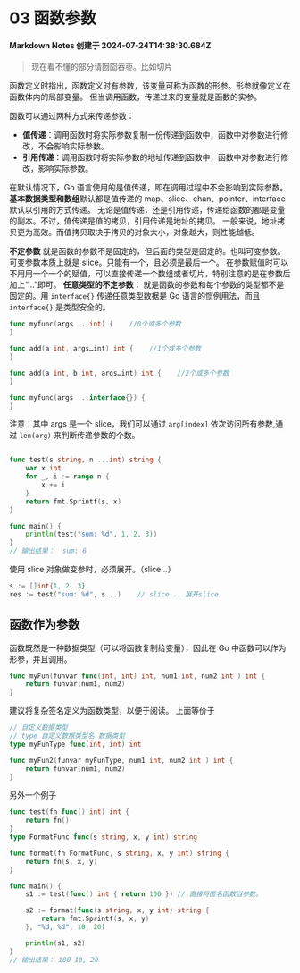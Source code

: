 # 03 函数参数

#### Markdown Notes 创建于 2024-07-24T14:38:30.684Z

> 现在看不懂的部分请囫囵吞枣。比如切片

函数定义时指出，函数定义时有参数，该变量可称为函数的形参。形参就像定义在函数体内的局部变量。
但当调用函数，传递过来的变量就是函数的实参。

函数可以通过两种方式来传递参数：

-   **值传递**：调用函数时将实际参数复制一份传递到函数中，函数中对参数进行修改，不会影响实际参数。
-   **引用传递**：调用函数时将实际参数的地址传递到函数中，函数中对参数进行修改，影响实际参数。

在默认情况下，Go 语言使用的是值传递，即在调用过程中不会影响到实际参数。
**基本数据类型和数组**默认都是值传递的
map、slice、chan、pointer、interface 默认以引用的方式传递。
无论是值传递，还是引用传递，传递给函数的都是变量的副本。不过，值传递是值的拷贝，引用传递是地址的拷贝。
一般来说，地址拷贝更为高效。而值拷贝取决于拷贝的对象大小，对象越大，则性能越低。

**不定参数** 就是函数的参数不是固定的，但后面的类型是固定的。也叫可变参数。可变参数本质上就是 slice。只能有一个，且必须是最后一个。
在参数赋值时可以不用用一个一个的赋值，可以直接传递一个数组或者切片，特别注意的是在参数后加上“…”即可。
**任意类型的不定参数**： 就是函数的参数和每个参数的类型都不是固定的。用 `interface{}` 传递任意类型数据是 Go 语言的惯例用法，而且 `interface{}` 是类型安全的。

```go
func myfunc(args ...int) {    //0个或多个参数
}

func add(a int, args…int) int {    //1个或多个参数
}

func add(a int, b int, args…int) int {    //2个或多个参数
}

func myfunc(args ...interface{}) {
}

```

注意：其中 args 是一个 slice，我们可以通过 `arg[index]` 依次访问所有参数,通过 `len(arg)` 来判断传递参数的个数。

```go

func test(s string, n ...int) string {
    var x int
    for _, i := range n {
        x += i
    }
    return fmt.Sprintf(s, x)
}

func main() {
    println(test("sum: %d", 1, 2, 3))
}
// 输出结果：  sum: 6
```

使用 slice 对象做变参时，必须展开。（slice...）

```go
s := []int{1, 2, 3}
res := test("sum: %d", s...)    // slice... 展开slice
```

## 函数作为参数

函数既然是一种数据类型（可以将函数复制给变量），因此在 Go 中函数可以作为形参，并且调用。

```go
func myFun(funvar func(int, int) int, num1 int, num2 int ) int {
	return funvar(num1, num2)
}
```

建议将复杂签名定义为函数类型，以便于阅读。
上面等价于

```go
// 自定义数据类型
// type 自定义数据类型名 数据类型
type myFunType func(int, int) int

func myFun2(funvar myFunType, num1 int, num2 int ) int {
	return funvar(num1, num2)
}
```

另外一个例子

```go
func test(fn func() int) int {
    return fn()
}
type FormatFunc func(s string, x, y int) string

func format(fn FormatFunc, s string, x, y int) string {
    return fn(s, x, y)
}

func main() {
    s1 := test(func() int { return 100 }) // 直接将匿名函数当参数。

    s2 := format(func(s string, x, y int) string {
        return fmt.Sprintf(s, x, y)
    }, "%d, %d", 10, 20)

    println(s1, s2)
}
// 输出结果： 100 10, 20
```
